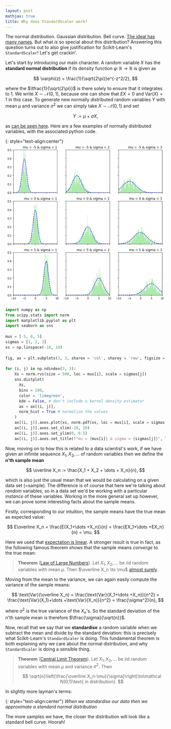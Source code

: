 ```yaml
---
layout: post
mathjax: true
title: Why does StandardScaler work?
---
```


The normal distribution. Gaussian distribution. Bell curve. [The ideal has many names](https://www.goodreads.com/quotes/7745235-the-ideal-has-many-names-and-beauty-is-but-one). But what *is* so special about this distribution? Answering this question turns out to also give justification for Scikit-Learn's `StandardScaler`! Let's get crackin'.

Let's start by introducing our main character. A random variable $X$ has the **standard normal distribution** if its density function $\varphi\colon\mathbb R\to\mathbb R$ is given as

$$ \varphi(z) = \frac{1}{\sqrt{2\pi}}e^{-z^2/2}, $$

where the $\tfrac{1}{\sqrt{2\pi}}$ is there solely to ensure that it integrates to 1. We write $X\sim\mathcal N(0,1)$, because one can show that $EX = 0$ and $\text{Var}(X)=1$ in this case. To generate new normally distributed random variables $Y$ with mean $\mu$ and variance $\sigma^2$ we can simply take $X\sim\mathcal N(0,1)$ and set

$$ Y := \mu + \sigma X, $$

as [can be seen here](https://newonlinecourses.science.psu.edu/stat414/node/166/). Here are a few examples of normally distributed variables, with the associated python code.

{: style="text-align:center"}
![Normal distribution](/img/normal.png)

```python
import numpy as np
from scipy.stats import norm
import matplotlib.pyplot as plt
import seaborn as sns

mus = [-5, 0, 5]
sigmas = [1, 2, 3]
xs = np.linspace(-10, 10)

fig, ax = plt.subplots(3, 3, sharex = 'col', sharey = 'row', figsize = (10, 10))

for (i, j) in np.ndindex(3, 3):
    Xs = norm.rvs(size = 500, loc = mus[i], scale = sigmas[j])
    sns.distplot(
      Xs,
      bins = 100,
      color = 'limegreen',
      kde = False, # don't include a kernel density estimator
      ax = ax[(i, j)],
      norm_hist = True # normalise the values
    )
    ax[(i, j)].axes.plot(xs, norm.pdf(xs, loc = mus[i], scale = sigmas[j]), 'b--') # plot pdf
    ax[(i, j)].axes.set_xlim(-10, 10)
    ax[(i, j)].axes.set_ylim(0, 0.5)
    ax[(i, j)].axes.set_title(f"mu = {mus[i]} & sigma = {sigmas[j]}", loc='right')
```

Now, moving on to how this is related to a data scientist's work, if we have given an infinite sequence $X_1, X_2, \dots$ of random variables then we define the **n'th sample mean**

$$ \overline X_n := \frac{X_1 + X_2 + \dots + X_n}{n}, $$

which is also just the usual mean that we would be calculating on a given data set (=sample). The difference is of course that here we're talking about *random* variables, so in a data set we'd be working with a particular *instance* of these variables. Working in the more general set up however, we can prove some interesting facts about the sample means.

Firstly, corresponding to our intuition, the sample means have the true mean as expected value:

$$ E\overline X_n = \frac{E(X_1+\dots +X_n)}{n} = \frac{EX_1+\dots +EX_n}{n} = \mu. $$

Here we used that [expectation is linear](https://brilliant.org/wiki/linearity-of-expectation/). A stronger result is true in fact, as the following famous theorem shows that the sample means *converge* to the true mean:

> **Theorem** ([Law of Large Numbers](https://terrytao.wordpress.com/2008/06/18/the-strong-law-of-large-numbers/)). Let $X_1, X_2, \dots$ be iid random variables with mean $\mu$. Then $\overline X_n \to \mu$ [almost surely](https://en.wikipedia.org/wiki/Convergence_of_random_variables#Almost_sure_convergence).

Moving from the mean to the variance, we can again easily compute the variance of the sample means:

$$ \text{Var}(\overline X_n) = \frac{\text{Var}(X_1+\dots +X_n)}{n^2} = \frac{\text{Var}(X_1)+\dots +\text{Var}(X_n)}{n^2} = \frac{\sigma^2}{n}, $$

where $\sigma^2$ is the true variance of the $X_n$'s. So the standard deviation of the $n$'th sample mean is therefore $\tfrac{\sigma}{\sqrt{n}}$.

Now, recall that we say that we **standardise** a random variable when we subtract the mean and divide by the standard deviation: this is precisely what Scikit-Learn's `StandardScaler` is doing. This fundamental theorem is both explaining why we care about the normal distribution, and why `StandardScaler` is doing a sensible thing.

> **Theorem** ([Central Limit Theorem](https://math.tutorvista.com/statistics/central-limit-theorem.html)). Let $X_1, X_2, \dots$ be iid random variables with mean $\mu$ and variance $\sigma^2$. Then
>
> $$ \sqrt{n}\left(\frac{\overline X_n-\mu}{\sigma}\right)\to\mathcal N(0,1)\text{ in distribution}. $$

In slightly more layman's terms:

{: style="text-align:center"}
*When we standardise our data then we approximate a standard normal distribution*

The more samples we have, the closer the distribution will look like a standard bell curve. Hoorah!
